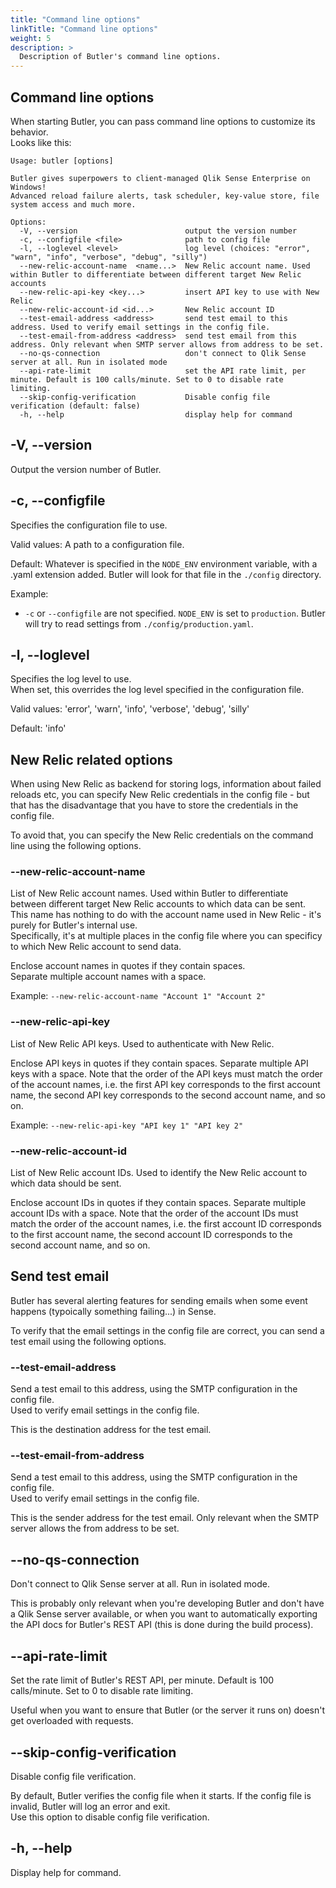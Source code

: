 ```yaml
---
title: "Command line options"
linkTitle: "Command line options"
weight: 5
description: >
  Description of Butler's command line options.
---
```


<!-- {{% pageinfo %}}
This is a placeholder page that shows you how to use this template site.
{{% /pageinfo %}} -->

## Command line options

When starting Butler, you can pass command line options to customize its behavior.  
Looks like this:

```shell
Usage: butler [options]

Butler gives superpowers to client-managed Qlik Sense Enterprise on Windows!
Advanced reload failure alerts, task scheduler, key-value store, file system access and much more.

Options:
  -V, --version                        output the version number
  -c, --configfile <file>              path to config file
  -l, --loglevel <level>               log level (choices: "error", "warn", "info", "verbose", "debug", "silly")
  --new-relic-account-name  <name...>  New Relic account name. Used within Butler to differentiate between different target New Relic accounts
  --new-relic-api-key <key...>         insert API key to use with New Relic
  --new-relic-account-id <id...>       New Relic account ID
  --test-email-address <address>       send test email to this address. Used to verify email settings in the config file.
  --test-email-from-address <address>  send test email from this address. Only relevant when SMTP server allows from address to be set.
  --no-qs-connection                   don't connect to Qlik Sense server at all. Run in isolated mode
  --api-rate-limit                     set the API rate limit, per minute. Default is 100 calls/minute. Set to 0 to disable rate limiting.
  --skip-config-verification           Disable config file verification (default: false)
  -h, --help                           display help for command
```

## -V, --version

Output the version number of Butler.

## -c, --configfile

Specifies the configuration file to use.

Valid values: A path to a configuration file.

Default: Whatever is specified in the `NODE_ENV` environment variable, with a .yaml extension added. Butler will look for that file in the `./config` directory.

Example:

- `-c` or `--configfile` are not specified. `NODE_ENV` is set to `production`. Butler will try to read settings from `./config/production.yaml`.

## -l, --loglevel

Specifies the log level to use.  
When set, this overrides the log level specified in the configuration file.

Valid values: 'error', 'warn', 'info', 'verbose', 'debug', 'silly'

Default: 'info'

## New Relic related options

When using New Relic as backend for storing logs, information about failed reloads etc, you can specify New Relic credentials in the config file - but that has the disadvantage that you have to store the credentials in the config file.

To avoid that, you can specify the New Relic credentials on the command line using the following options.

### --new-relic-account-name

List of New Relic account names. Used within Butler to differentiate between different target New Relic accounts to which data can be sent. This name has nothing to do with the account name used in New Relic - it's purely for Butler's internal use.  
Specifically, it's at multiple places in the config file where you can specificy to which New Relic account to send data.

Enclose account names in quotes if they contain spaces.  
Separate multiple account names with a space.

Example: `--new-relic-account-name "Account 1" "Account 2"`

### --new-relic-api-key

List of New Relic API keys. Used to authenticate with New Relic.

Enclose API keys in quotes if they contain spaces.
Separate multiple API keys with a space. Note that the order of the API keys must match the order of the account names, i.e. the first API key corresponds to the first account name, the second API key corresponds to the second account name, and so on.

Example: `--new-relic-api-key "API key 1" "API key 2"`

### --new-relic-account-id

List of New Relic account IDs. Used to identify the New Relic account to which data should be sent.

Enclose account IDs in quotes if they contain spaces.
Separate multiple account IDs with a space. Note that the order of the account IDs must match the order of the account names, i.e. the first account ID corresponds to the first account name, the second account ID corresponds to the second account name, and so on.

## Send test email

Butler has several alerting features for sending emails when some event happens (typoically something failing...) in Sense.

To verify that the email settings in the config file are correct, you can send a test email using the following options.

### --test-email-address

Send a test email to this address, using the SMTP configuration in the config file.  
Used to verify email settings in the config file.

This is the destination address for the test email.

### --test-email-from-address

Send a test email to this address, using the SMTP configuration in the config file.  
Used to verify email settings in the config file.

This is the sender address for the test email. Only relevant when the SMTP server allows the from address to be set.

## --no-qs-connection

Don't connect to Qlik Sense server at all. Run in isolated mode.

This is probably only relevant when you're developing Butler and don't have a Qlik Sense server available, or when you want to automatically exporting the API docs for Butler's REST API (this is done during the build process).

## --api-rate-limit

Set the rate limit of Butler's REST API, per minute. Default is 100 calls/minute. Set to 0 to disable rate limiting.

Useful when you want to ensure that Butler (or the server it runs on) doesn't get overloaded with requests.

## --skip-config-verification

Disable config file verification.

By default, Butler verifies the config file when it starts. If the config file is invalid, Butler will log an error and exit.  
Use this option to disable config file verification.

## -h, --help

Display help for command.

